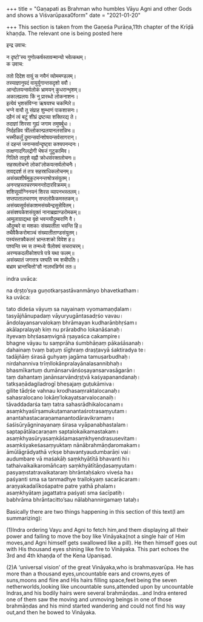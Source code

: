 +++
title = "Gaṇapati as Brahman who humbles Vāyu Agni and other Gods and shows a Viśvarūpaxa0form"
date = "2021-01-20"

+++
This section is taken from the Gaṇeśa Purāṇa,11th chapter of the Krīḍā
khaṇḍa. The relevant one is being posted here

इन्द्र उवाच:

न दृष्टो’स्य गुणोत्कर्षस्तावन्मान्यो भवेत्कथम्।  
क उवाच:

ततो दिदेश वायुं स नयैनं व्योममण्डलम्।  
तस्याज्ञानुपदं वायुर्युगान्तसदृशो ववौ।  
आन्दोलयन्सर्वलोकं भ्रामयन् कुधरान्भृशम्॥  
अकालप्रलयः किं नु प्रारब्धो लोकनाशनः।  
इत्येवं भृशसंविग्ना ऋषयश्च चकम्पिरे॥  
भग्ने वायौ तु संप्राह शुम्भाणं पाकशासनः।  
दहैनं त्वं बटुं शीघ्रं द्रष्टव्या शक्तिरद्य ते।  
तदाज्ञां शिरसा गुह्यं जगाम तमुषर्बुधः।  
निर्दहन्निव त्रींल्लोकान्प्रलयानलसन्निभः॥  
भस्मीकर्तुं दुमान्सर्वान्शोषयन्सर्वसागरान्।  
तं दहन्तं जनान्सर्वान्दृष्ट्वा कश्यपनन्दनः।  
तत्क्षणादगिलद्रोगी भेषजं गुटुकामिव।  
गिलिते तादृशे वह्नौ क्रोधसंरक्तलोचनः॥  
सहस्रलोचनो लोकां’लोकयत्सर्वलोचनैः।  
तावद्ददर्श तं तत्र सहस्राधिकलोचनम्॥  
असंख्यशीर्षमुकुटमनन्तश्रोत्रसंयुतम्।  
अनन्तहस्तचरणमनन्तोदारविक्रमम्॥  
शशिसूर्याग्निनयनं शिरस व्यापनभस्तलम्।  
सप्तपातालचरणम् सप्तलोकैकमस्तकम्॥  
असंख्यसूर्यसंकाशमसंख्येन्द्रसुसेवितम्।  
असंक्श्यकेशसंयुक्तं नानाब्रह्माण्डरोमकम्॥  
आमूलाग्राद्यथा वृक्षे भवन्त्यौदुम्बराणि वै।  
औदुम्बरे वा मशकाः संख्यातीता भवन्ति हि॥  
तथैवैकैकरोमाञ्चं संख्यातीताण्डसंयुतम्।  
पस्यंस्तत्रवैकतरं भ्रान्तःशक्रो विवेश ह॥  
पश्यन्ति स्म स तन्मध्ये त्रैलोक्यं सचराचरम्।  
अरण्यकदलीकोशपत्रे पत्रे यथा फलम्॥  
असंख्यातं जगत्तत्र पश्यति स्म शचीपतिः।  
बभ्राम भ्रान्तचित्तो’सौ नालभन्निर्गमं ततः॥

indra uvāca:

na dṛṣṭo’sya guṇotkarṣastāvanmānyo bhavetkatham।  
ka uvāca:

tato dideśa vāyuṃ sa nayainaṃ vyomamaṇḍalam।  
tasyājñānupadaṃ vāyuryugāntasadṛśo vavau।  
āndolayansarvalokaṃ bhrāmayan kudharānbhṛśam॥  
akālapralayaḥ kiṃ nu prārabdho lokanāśanaḥ।  
ityevaṃ bhṛśasaṃvignā ṛṣayaśca cakampire॥  
bhagne vāyau tu saṃprāha śumbhāṇaṃ pākaśāsanaḥ।  
dahainaṃ tvaṃ baṭuṃ śīghraṃ draṣṭavyā śaktiradya te।  
tadājñāṃ śirasā guhyaṃ jagāma tamuṣarbudhaḥ।  
nirdahanniva trīṃllokānpralayānalasannibhaḥ॥  
bhasmīkartuṃ dumānsarvānśoṣayansarvasāgarān।  
taṃ dahantaṃ janānsarvāndṛṣṭvā kaśyapanandanaḥ।  
tatkṣaṇādagiladrogī bheṣajaṃ guṭukāmiva।  
gilite tādṛśe vahnau krodhasaṃraktalocanaḥ॥  
sahasralocano lokāṃ’lokayatsarvalocanaiḥ।  
tāvaddadarśa taṃ tatra sahasrādhikalocanam॥  
asaṃkhyaśīrṣamukuṭamanantaśrotrasaṃyutam।  
anantahastacaraṇamanantodāravikramam॥  
śaśisūryāgninayanaṃ śirasa vyāpanabhastalam।  
saptapātālacaraṇam saptalokaikamastakam॥  
asaṃkhyasūryasaṃkāśamasaṃkhyendrasusevitam।  
asaṃkśyakeśasaṃyuktaṃ nānābrahmāṇḍaromakam॥  
āmūlāgrādyathā vṛkṣe bhavantyaudumbarāṇi vai।  
audumbare vā maśakāḥ saṃkhyātītā bhavanti hi॥  
tathaivaikaikaromāñcaṃ saṃkhyātītāṇḍasaṃyutam।  
pasyaṃstatravaikataraṃ bhrāntaḥśakro viveśa ha॥  
paśyanti sma sa tanmadhye trailokyaṃ sacarācaram।  
araṇyakadalīkośapatre patre yathā phalam॥  
asaṃkhyātaṃ jagattatra paśyati sma śacīpatiḥ।  
babhrāma bhrāntacitto’sau nālabhannirgamaṃ tataḥ॥

Basically there are two things happening in this section of this text(I
am summarizing):

(1)Indra ordering Vayu and Agni to fetch him,and them displaying all
their power and failing to move the boy like Vināyaka(not a single hair
of Him moves,and Agni himself gets swallowed like a pill). He then
himself goes out with His thousand eyes shining like fire to Vināyaka.
This part echoes the 3rd and 4th khaṇḍa of the Kena Upaniṣad.

(2)A ‘universal vision’ of the great Vināyaka,who is brahmasvarūpa. He
has more than a thousand eyes,uncountable ears and crowns,eyes of
suns,moons and fiire and His hairs filling space,feet being the seven
netherworlds,looking like uncountable suns,attended upon by uncountable
Indras,and his bodily hairs were several brahmāṇdas…and Indra entered
one of them saw the moving and unmoving beings in one of those
brahmāṇdas and his mind started wandering and could not find his way
out,and then he bowed to Vināyaka.
